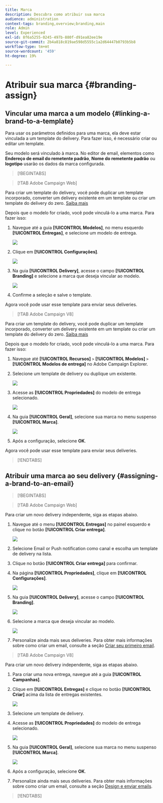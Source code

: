 ```yaml
---
title: Marca
description: Descubra como atribuir sua marca
audience: administration
context-tags: branding,overview;branding,main
role: Admin
level: Experienced
exl-id: 8f6a5255-0245-497b-880f-d91ea82ee19e
source-git-commit: 2b4a818c819ae598d5555c1a2d64447b0793b5b8
workflow-type: tm+mt
source-wordcount: '459'
ht-degree: 19%

---
```


# Atribuir sua marca {#branding-assign}

## Vincular uma marca a um modelo {#linking-a-brand-to-a-template}

Para usar os parâmetros definidos para uma marca, ela deve estar vinculada a um template do delivery. Para fazer isso, é necessário criar ou editar um template.

Seu modelo será vinculado à marca. No editor de email, elementos como **Endereço de email do remetente padrão**, **Nome do remetente padrão** ou **logotipo** usarão os dados da marca configurada.

>[!BEGINTABS]

>[!TAB Adobe Campaign Web]

Para criar um template do delivery, você pode duplicar um template incorporado, converter um delivery existente em um template ou criar um template do delivery do zero. [Saiba mais](../../msg/delivery-template.md)

Depois que o modelo for criado, você pode vinculá-lo a uma marca. Para fazer isso:

1. Navegue até a guia **[!UICONTROL Modelos]**, no menu esquerdo **[!UICONTROL Entregas]**, e selecione um modelo de entrega.

   ![](assets/branding_assign_web_1.png)

1. Clique em **[!UICONTROL Configurações]**.

   ![](assets/branding_assign_web_2.png)

1. Na guia **[!UICONTROL Delivery]**, acesse o campo **[!UICONTROL Branding]** e selecione a marca que deseja vincular ao modelo.

   ![](assets/branding_assign_web_3.png)

1. Confirme a seleção e salve o template.

Agora você pode usar esse template para enviar seus deliveries.

>[!TAB Adobe Campaign V8]

Para criar um template do delivery, você pode duplicar um template incorporado, converter um delivery existente em um template ou criar um template do delivery do zero. [Saiba mais](https://experienceleague.adobe.com/docs/campaign/campaign-v8/send/create-templates.html?lang=pt-BR)

Depois que o modelo for criado, você pode vinculá-lo a uma marca. Para fazer isso:

1. Navegue até **[!UICONTROL Recursos]** `>` **[!UICONTROL Modelos]** `>` **[!UICONTROL Modelos de entrega]** no Adobe Campaign Explorer.

1. Selecione um template de delivery ou duplique um existente.

   ![](assets/branding_assign_V8_1.png)

1. Acesse as **[!UICONTROL Propriedades]** do modelo de entrega selecionado.

   ![](assets/branding_assign_V8_2.png)

1. Na guia **[!UICONTROL Geral]**, selecione sua marca no menu suspenso **[!UICONTROL Marca]**.

   ![](assets/branding_assign_V8_3.png)

1. Após a configuração, selecione **OK**.

Agora você pode usar esse template para enviar seus deliveries.

>[!ENDTABS]

## Atribuir uma marca ao seu delivery {#assigning-a-brand-to-an-email}

>[!BEGINTABS]

>[!TAB Adobe Campaign Web]

Para criar um novo delivery independente, siga as etapas abaixo.

1. Navegue até o menu **[!UICONTROL Entregas]** no painel esquerdo e clique no botão **[!UICONTROL Criar entrega]**.

   ![](assets/branding_assign_web_4.png)

1. Selecione Email or Push notification como canal e escolha um template de delivery na lista.

1. Clique no botão **[!UICONTROL Criar entrega]** para confirmar.

1. Na página **[!UICONTROL Propriedades]**, clique em **[!UICONTROL Configurações]**.

   ![](assets/branding_assign_web_5.png)

1. Na guia **[!UICONTROL Delivery]**, acesse o campo **[!UICONTROL Branding]**.

   ![](assets/branding_assign_web_6.png)

1. Selecione a marca que deseja vincular ao modelo.

   ![](assets/branding_assign_web_7.png)

1. Personalize ainda mais seus deliveries. Para obter mais informações sobre como criar um email, consulte a seção [Criar seu primeiro email](../../email/create-email.md).

>[!TAB Adobe Campaign V8]

Para criar um novo delivery independente, siga as etapas abaixo.

1. Para criar uma nova entrega, navegue até a guia **[!UICONTROL Campanhas]**.

1. Clique em **[!UICONTROL Entregas]** e clique no botão **[!UICONTROL Criar]** acima da lista de entregas existentes.

   ![](assets/branding_assign_V8_4.png)

1. Selecione um template de delivery.

1. Acesse as **[!UICONTROL Propriedades]** do modelo de entrega selecionado.

   ![](assets/branding_assign_V8_5.png)

1. Na guia **[!UICONTROL Geral]**, selecione sua marca no menu suspenso **[!UICONTROL Marca]**.

   ![](assets/branding_assign_V8_6.png)

1. Após a configuração, selecione **OK**.

1. Personalize ainda mais seus deliveries. Para obter mais informações sobre como criar um email, consulte a seção [Design e enviar emails](../../email/create-email.md).

>[!ENDTABS]
